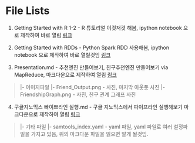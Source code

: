 # File Lists 

1. Getting Started with R 1-2 - R 튜토리얼 이것저것 해봄, ipython notebook 으로 제작하여 바로 열림 [링크](https://github.com/jaeseung172/cautious-octo-potato/blob/master/BigBio_Presentation/Getting_Started_with_R_1-2.ipynb)

2. Getting Started with RDDs - Python Spark RDD 사용해봄, ipython notebook 으로 제작하여 바로 열릴것임 [링크](https://github.com/jaeseung172/cautious-octo-potato/blob/master/BigBio_Presentation/Getting_Started_with_RDDs.ipynb)

3. Presentation.md - 추천엔진 만들어보기, 친구추천엔진 만들어보기 via MapReduce, 마크다운으로 제작하여 열림 [링크](https://github.com/jaeseung172/cautious-octo-potato/blob/master/BigBio_Presentation/Presentation.md)

> |- 이미지파일
>	|- Friend_Output.png - 사진, 마지막 아웃풋 사진
>	|- FriendshipGraph.png - 사진, 친구 관계 그래프 사진

4. 구글지노믹스 빠이쁘라인 실행.md - 구글 지노믹스에서 파이프라인 실행해보기 마크다운으로 제작하여 열림 [링크](https://github.com/jaeseung172/cautious-octo-potato/blob/master/BigBio_Presentation/%EA%B5%AC%EA%B8%80%EC%A7%80%EB%85%B8%EB%AF%B9%EC%8A%A4_%EB%B9%A0%EC%9D%B4%EC%81%98%EB%9D%BC%EC%9D%B8_%EC%8B%A4%ED%96%89.md)

> |- 기타 파일
>	|- samtools_index.yaml - yaml 파일, yaml 파일로 여러 설정파일을 가지고 있음, 위의 마크다운 파일을 읽으면 알게 될것임. 

